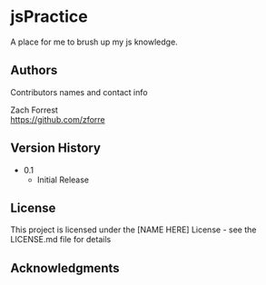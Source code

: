 # jsPractice

A place for me to brush up my js knowledge.

## Authors

Contributors names and contact info

Zach Forrest  
https://github.com/zforre

## Version History

* 0.1
    * Initial Release

## License

This project is licensed under the [NAME HERE] License - see the LICENSE.md file for details

## Acknowledgments